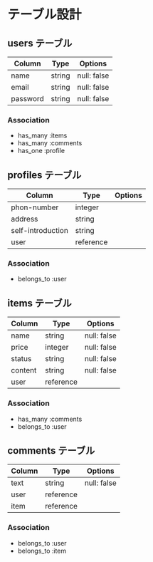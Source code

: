 # テーブル設計

## users テーブル

| Column            | Type    | Options     |
| ----------------- | ------- | ----------- |
| name              | string  | null: false |
| email             | string  | null: false |
| password          | string  | null: false |

### Association

- has_many :items
- has_many :comments
- has_one :profile

## profiles テーブル

| Column            | Type      | Options |
| ----------------- | --------- | ------- |
| phon-number       | integer   |         |
| address           | string    |         |
| self-introduction | string    |         |
| user              | reference |         |

### Association

- belongs_to :user

## items テーブル

| Column  | Type      | Options     |
| ------- | --------- | ------------|
| name    | string    | null: false |
| price   | integer   | null: false |
| status  | string    | null: false |
| content | string    | null: false |
| user    | reference |             |

### Association

- has_many :comments
- belongs_to :user

## comments テーブル

| Column | Type      | Options     |
| ------ | --------- | ------------|
| text   | string    | null: false |
| user   | reference |             |
| item   | reference |             |

### Association

- belongs_to :user
- belongs_to :item


